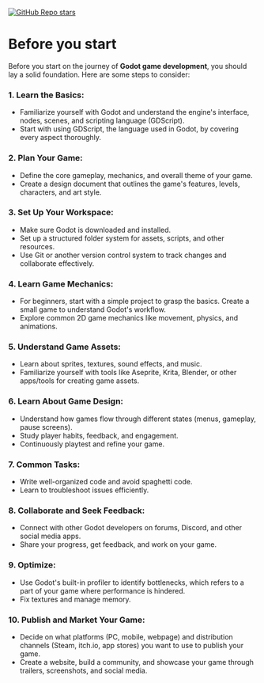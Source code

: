 [![GitHub Repo stars](https://img.shields.io/badge/-GO%20BACK-3d8fcc)](../../README.md#important)

# Before you start
Before you start on the journey of **Godot game development**, you should lay a solid foundation. Here are some steps to consider:

### 1. **Learn the Basics**:
   - Familiarize yourself with Godot and understand the engine's interface, nodes, scenes, and scripting language (GDScript).
   - Start with using GDScript, the language used in Godot, by covering every aspect thoroughly.

### 2. **Plan Your Game**:
   - Define the core gameplay, mechanics, and overall theme of your game.
   - Create a design document that outlines the game's features, levels, characters, and art style.

### 3. **Set Up Your Workspace**:
   - Make sure Godot is downloaded and installed.
   - Set up a structured folder system for assets, scripts, and other resources.
   - Use Git or another version control system to track changes and collaborate effectively.

### 4. **Learn Game Mechanics**:
   - For beginners, start with a simple project to grasp the basics. Create a small game to understand Godot's workflow.
   - Explore common 2D game mechanics like movement, physics, and animations.

### 5. **Understand Game Assets**:
   - Learn about sprites, textures, sound effects, and music.
   - Familiarize yourself with tools like Aseprite, Krita, Blender, or other apps/tools for creating game assets.

### 6. **Learn About Game Design**:
   - Understand how games flow through different states (menus, gameplay, pause screens).
   - Study player habits, feedback, and engagement.
   - Continuously playtest and refine your game.

### 7. **Common Tasks**:
   - Write well-organized code and avoid spaghetti code.
   - Learn to troubleshoot issues efficiently.

### 8. **Collaborate and Seek Feedback**:
   - Connect with other Godot developers on forums, Discord, and other social media apps.
   - Share your progress, get feedback, and work on your game.

### 9. **Optimize**:
   - Use Godot's built-in profiler to identify bottlenecks, which refers to a part of your game where performance is hindered.
   - Fix textures and manage memory.

### 10. **Publish and Market Your Game**:
   - Decide on what platforms (PC, mobile, webpage) and distribution channels (Steam, itch.io, app stores) you want to use to publish your game.
   - Create a website, build a community, and showcase your game through trailers, screenshots, and social media.